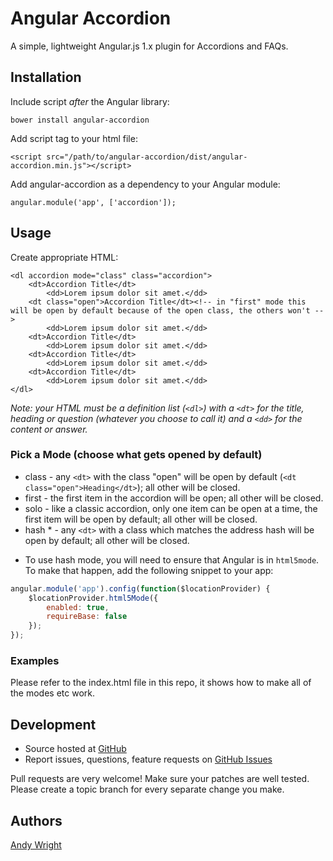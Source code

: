# Angular Accordion

A simple, lightweight Angular.js 1.x plugin for Accordions and FAQs.

## Installation

Include script *after* the Angular library:

    bower install angular-accordion

Add script tag to your html file:

    <script src="/path/to/angular-accordion/dist/angular-accordion.min.js"></script>

Add angular-accordion as a dependency to your Angular module:

    angular.module('app', ['accordion']);

## Usage

Create appropriate HTML:

    <dl accordion mode="class" class="accordion">
        <dt>Accordion Title</dt>
            <dd>Lorem ipsum dolor sit amet.</dd>
        <dt class="open">Accordion Title</dt><!-- in "first" mode this will be open by default because of the open class, the others won't -->
            <dd>Lorem ipsum dolor sit amet.</dd>
        <dt>Accordion Title</dt>
            <dd>Lorem ipsum dolor sit amet.</dd>
        <dt>Accordion Title</dt>
            <dd>Lorem ipsum dolor sit amet.</dd>
        <dt>Accordion Title</dt>
            <dd>Lorem ipsum dolor sit amet.</dd>
    </dl>

*Note: your HTML must be a definition list (`<dl>`) with a `<dt>` for the title, heading or question (whatever you choose to call it) and a `<dd>` for the content or answer.*


### Pick a Mode (choose what gets opened by default)

- class - any `<dt>` with the class "open" will be open by default (`<dt class="open">Heading</dt>`); all other will be closed.
- first - the first item in the accordion will be open; all other will be closed.
- solo - like a classic accordion, only one item can be open at a time, the first item will be open by default; all other will be closed.
- hash * - any `<dt>` with a class which matches the address hash will be open by default; all other will be closed.

* To use hash mode, you will need to ensure that Angular is in `html5mode`. To make that happen, add the following snippet to your app:

```js
angular.module('app').config(function($locationProvider) {
    $locationProvider.html5Mode({
        enabled: true,
        requireBase: false
    });
});
```

### Examples

Please refer to the index.html file in this repo, it shows how to make all of the modes etc work.

## Development

- Source hosted at [GitHub](https://github.com/atwright147/angular-accordion)
- Report issues, questions, feature requests on [GitHub Issues](https://github.com/atwright147/angular-accordion/issues)

Pull requests are very welcome! Make sure your patches are well tested. Please create a topic branch for every separate change you make.

## Authors

[Andy Wright](https://github.com/atwright147)
